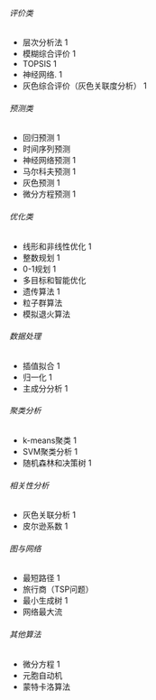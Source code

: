 ###### 评价类

* 层次分析法 1
* 模糊综合评价 1
* TOPSIS 1
* 神经网络. 1
* 灰色综合评价（灰色关联度分析） 1

###### 预测类

* 回归预测 1
* 时间序列预测
* 神经网络预测 1
* 马尔科夫预测 1
* 灰色预测 1
* 微分方程预测 1

###### 优化类

* 线形和非线性优化 1
* 整数规划 1
* 0-1规划 1
* 多目标和智能优化
* 遗传算法 1
* 粒子群算法
* 模拟退火算法

###### 数据处理

* 插值拟合 1
* 归一化 1
* 主成分分析 1

###### 聚类分析

* k-means聚类 1
* SVM聚类分析 1
* 随机森林和决策树 1

###### 相关性分析

* 灰色关联分析 1
* 皮尔逊系数 1

###### 图与网络

* 最短路径 1
* 旅行商（TSP问题）
* 最小生成树 1
* 网络最大流

###### 其他算法

* 微分方程 1
* 元胞自动机
* 蒙特卡洛算法

